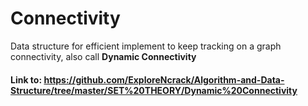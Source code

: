 # Connectivity
Data structure for efficient implement to keep tracking on a graph connectivity, also call **Dynamic Connectivity**
#### Link to: https://github.com/ExploreNcrack/Algorithm-and-Data-Structure/tree/master/SET%20THEORY/Dynamic%20Connectivity
